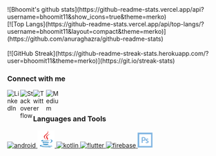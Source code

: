 
<!--
**bhoomit11/bhoomit11** is a ✨ _special_ ✨ repository because its `README.md` (this file) appears on your GitHub profile.

Here are some ideas to get you started:

- 🔭 I’m currently working on ...
- 🌱 I’m currently learning ...
- 👯 I’m looking to collaborate on ...
- 🤔 I’m looking for help with ...
- 💬 Ask me about ...
- 📫 How to reach me: ...
- 😄 Pronouns: ...
- ⚡ Fun fact: ...
-->

 <div id="left">![Bhoomit's github stats](https://github-readme-stats.vercel.app/api?username=bhoomit11&show_icons=true&theme=merko)</div>
 <div id="right">[![Top Langs](https://github-readme-stats.vercel.app/api/top-langs/?username=bhoomit11&layout=compact&theme=merko)](https://github.com/anuraghazra/github-readme-stats)</div>


<br />
[![GitHub Streak](https://github-readme-streak-stats.herokuapp.com/?user=bhoomit11&theme=merko)](https://git.io/streak-stats)

### Connect with me

[<img align="left" alt="LinkedIn" width="30" src="https://bhoomit11.github.io/assets/files/linked_in.ico" />]( https://www.linkedin.com/in/bhoomit)
[<img align="left" alt="Stackoverflow" width="30" src="https://bhoomit11.github.io/assets/files/stackoverflow.png" />](https://stackoverflow.com/users/5372087/bhoomit-bb)
[<img align="left" alt="Twitter" width="30" src="https://bhoomit11.github.io/assets/files/twitter.png" />](https://twitter.com/bhoomit_bb)
[<img align="left" alt="Medium" width="30" src="https://bhoomit11.github.io/assets/files/medium.png" />](https://medium.com/@bhoomit.11)
<br />
<br />

### Languages and Tools

<p align="left"> 
  <a href="https://developer.android.com" target="_blank"> <img src="https://iconarchive.com/download/i98401/dakirby309/simply-styled/OS-Android.ico" alt="android" width="40" height="40"/> </a> 
  <a href="https://www.java.com" target="_blank"> <img src="https://raw.githubusercontent.com/devicons/devicon/master/icons/java/java-original.svg" alt="java" width="40" height="40"/> </a>
  <a href="https://kotlinlang.org" target="_blank"> <img src="https://bhoomit11.github.io/assets/files/kotlin.png" alt="kotlin" width="35" height="35"/> </a>
  <a href="https://flutter.dev" target="_blank"> <img src="https://www.vectorlogo.zone/logos/flutterio/flutterio-icon.svg" alt="flutter" width="35" height="35"/> </a> 
  <a href="https://firebase.google.com/" target="_blank"> <img src="https://img.icons8.com/color/452/firebase.png" alt="firebase" width="40" height="40"/> </a> 
  <a href="https://www.photoshop.com/en" target="_blank"> <img src="https://raw.githubusercontent.com/devicons/devicon/master/icons/photoshop/photoshop-line.svg" alt="photoshop" width="35" height="35"/> </a> </p>
<br />

